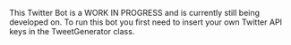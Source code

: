 This Twitter Bot is a WORK IN PROGRESS and is currently still being developed on.
To run this bot you first need to insert your own Twitter API keys in the TweetGenerator class.
